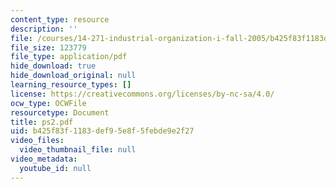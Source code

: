 ```yaml
---
content_type: resource
description: ''
file: /courses/14-271-industrial-organization-i-fall-2005/b425f83f1183def95e8f5febde9e2f27_ps2.pdf
file_size: 123779
file_type: application/pdf
hide_download: true
hide_download_original: null
learning_resource_types: []
license: https://creativecommons.org/licenses/by-nc-sa/4.0/
ocw_type: OCWFile
resourcetype: Document
title: ps2.pdf
uid: b425f83f-1183-def9-5e8f-5febde9e2f27
video_files:
  video_thumbnail_file: null
video_metadata:
  youtube_id: null
---
```

